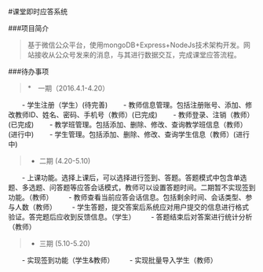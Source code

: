 #课堂即时应答系统

###项目简介
> 基于微信公众平台，使用mongoDB+Express+NodeJs技术架构开发。网站接收从公众号发来的消息，与其进行数据交互，完成课堂应答流程。

###待办事项
> *　一期（2016.4.1-4.20）

　　- 学生注册（学生）(待完善)
　　- 教师信息管理。包括注册账号、添加、修改教师ID、姓名、密码、手机号（教师）(已完成)
　　- 教师登录、注销（教师）(已完成)
　　- 教学班管理。包括添加、删除、修改、查询教学班信息（教师）(进行中)
　　- 学生管理。包括添加、删除、修改、查询学生信息（教师）(进行中)

> * 二期 (4.20-5.10)

　　- 上课功能。选择上课后，可以选择进行签到、答题。答题模式中包含单选题、多选题、问答题等应答会话模式，教师可以设置答题时间。二期暂不实现签到功能。（教师）
　　- 教师查看当前应答会话信息。包括剩余时间、会话类型、参与人数（教师）
　　- 学生答题，提交答案后系统应对用户提交的信息进行格式验证。答完题后应收到反馈信息。（学生）
　　- 答题结束后对答案进行统计分析（教师）

> * 三期 (5.10-5.20)

　　- 实现签到功能（学生&教师）
　　- 实现批量导入学生（教师）


